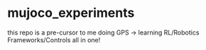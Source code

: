 # mujoco_experiments
this repo is a pre-cursor to me doing GPS -> learning RL/Robotics Frameworks/Controls all in one! 
